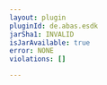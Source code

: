 ```yaml
---
layout: plugin
pluginId: de.abas.esdk
jarSha1: INVALID
isJarAvailable: true
error: NONE
violations: []

---
```

